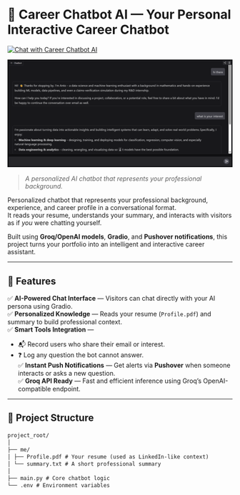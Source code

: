 # 🧠 Career Chatbot AI — Your Personal Interactive Career Chatbot 

[![Chat with Career Chatbot AI ](https://img.shields.io/badge/💬_Try%20the%20Chatbot-Live%20Demo-blue?style=for-the-badge)]([https://<huggingface.co/spaces/papipu31/career_conversations>])

![Chatbot Screenshot](Screenshot%202025-10-10%20152606.png)
> *A personalized AI chatbot that represents your professional background.*

Personalized chatbot that represents your professional background, experience, and career profile in a conversational format.  
It reads your resume, understands your summary, and interacts with visitors as if *you* were chatting yourself.  

Built using **Groq/OpenAI models**, **Gradio**, and **Pushover notifications**, this project turns your portfolio into an intelligent and interactive career assistant.  

---

## 🚀 Features  

✅ **AI-Powered Chat Interface** — Visitors can chat directly with your AI persona using Gradio.  
✅ **Personalized Knowledge** — Reads your resume (`Profile.pdf`) and summary to build professional context.  
✅ **Smart Tools Integration** —  
- 📬 Record users who share their email or interest.  
- ❓ Log any question the bot cannot answer.  
✅ **Instant Push Notifications** — Get alerts via **Pushover** when someone interacts or asks a new question.  
✅ **Groq API Ready** — Fast and efficient inference using Groq’s OpenAI-compatible endpoint.  

---

## 🧩 Project Structure  

```text
project_root/
│
├── me/
│ ├── Profile.pdf # Your resume (used as LinkedIn-like context)
│ └── summary.txt # A short professional summary
│
├── main.py # Core chatbot logic
└── .env # Environment variables
